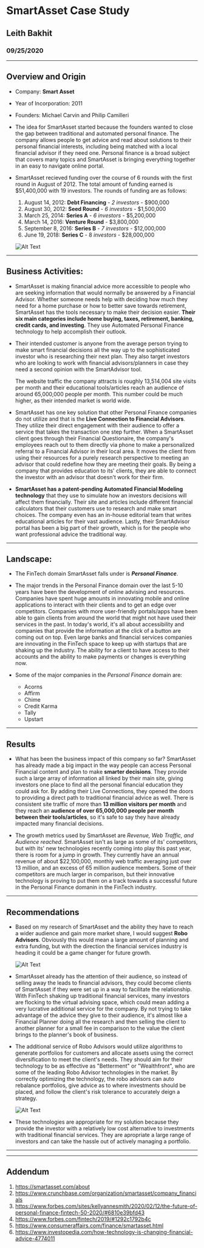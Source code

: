 # SmartAsset Case Study

## Leith Bakhit

### 09/25/2020

---

## Overview and Origin

* Company: **Smart Asset**

* Year of Incorporation: 2011

* Founders: Michael Carvin and Philip Camilleri

* The idea for SmartAsset started because the founders wanted to close the gap between traditional and automated personal finance. The company allows  people to get advice and read about solutions to their personal financial interests, including being matched with a local financial advisor if they need one. Personal finance is a broad subject that covers many topics and SmartAsset is bringing everything together in an easy to navigate online portal. 

* SmartAsset recieved funding over the course of 6 rounds with the first round in August of 2012. The total amount of funding earned is $51,400,000 with 19 investors. 
The rounds of funding are as follows: 

    1. August 14, 2012: **Debt Financing** - _2 investors_ - $900,000
    2. August 30, 2012: **Seed Round**     - _6 investors_ - $1,500,000
    3. March 25, 2014: **Series A**        - _6 investors_ - $5,200,000
    4. March 14, 2016: **Venture Round**                 -   $3,800,000
    5. September 8, 2016: **Series B**     - _7 investors_ - $12,000,000
    6. June 19, 2018: **Series C**         - 8 _investors_ - $28,000,000

   
    ![Alt Text](https://media.giphy.com/media/26FPLMDDN5fJCir0A/giphy.gif)


---

## Business Activities:

* SmartAsset is making financial advice more accessible to people who are seeking information that would normally be answered by a Financial Advisor. Whether someone needs help with deciding how much they need for a home purchase or how to better save towards retirement, SmartAsset has the tools necessary to make their decision easier. **Their six main categories include home buying, taxes, retirement, banking, credit cards, and investing**. They use Automated Personal Finance technology to help accomplish their outlook.

* Their intended customer is anyone from the average person trying to make smart financial decisions all the way up to the sophisticated investor who is researching their next plan. They also target investors who are looking to work with financial advisors/planners in case they need a second opinion with the SmartAdvisor tool. 

    The website traffic the company attracts is roughly 13,514,004 site visits per month and their educational tools/articles reach an audience of around 65,000,000 people per month. This number could be much higher, as their intended market is world wide.

* SmartAsset has one key solution that other Personal Finance companies do not utilize and that is the **Live Connection to Financial Advisors**. They utilize their direct engagement with their audience to offer a service that takes the transaction one step further. When a SmartAsset client goes through their Financial Questionaire, the company's employees reach out to them directly via phone to make a personalized referral to a Financial Advisor in their local area. It moves the client from using their resources for a purely research perspective to meeting an advisor that could redefine how they are meeting their goals. By being a company that provides education to its' clients, they are able to connect the investor with an advisor that doesn't work for their firm. 

* **SmartAsset has a patent-pending Automated Financial Modeling technology** that they use to simulate how an investors decisions will affect them financially. Their site and articles include different financial calculators that their customers use to research and make smart choices. The company even has an in-house editorial team that writes educational articles for their vast audience. Lastly, their SmartAdvisor portal has been a big part of their growth, which is for the people who want professional advice the traditional way.

---

## Landscape:

* The FinTech domain SmartAsset falls under is **_Personal Finance_**. 

* The major trends in the Personal Finance domain over the last 5-10 years have been the development of online advising and resources. Companies have spent huge amounts in innovating mobile and online applications to interact with their clients and to get an edge over competitors. Companies with more user-friendly portals/apps have been able to gain clients from around the world that might not have used their services in the past. In today's world, it's all about accessibility and companies that provide the information at the click of a button are coming out on top. Even large banks and financial services companies are innovating in the FinTech space to keep up with startups that are shaking up the industry. The ability for a client to have access to their accounts and the ability to make payments or changes is everything now. 

* Some of the major companies in the _Personal Finance_ domain are: 
    - Acorns
    - Affirm 
    - Chime
    - Credit Karma
    - Tally
    - Upstart

---

## Results

* What has been the business impact of this company so far?
SmartAsset has already made a big impact in the way people can access Personal Financial content and plan to make **smarter decisions**. They provide such a large array of information all linked by their main site, giving investors one place to find all the personal financial education they could ask for. By adding their Live Connections, they opened the doors to providing a direct path to traditional financial advice as well. There is consistent site traffic of more than **13 million visitors per month** and they reach an **audience of over 65,000,000 people per month between their tools/articles**, so it's safe to say they have already impacted many financial decisions.

* The growth metrics used by SmartAsset are _Revenue, Web Traffic, and Audience reached_. SmartAsset isn't as large as some of its' competitors, but with its' new technologies recently coming into play this past year, there is room for a jump in growth. They currently have an annual revenue of about $22,100,000, monthly web traffic averaging just over 13 million, and an excess of 65 million audience members. Some of their competitors are much larger in comparison, but their innovative technology is proving to put them on a track towards a successful future in the Personal Finance domanin in the FinTech industry. 

---

## Recommendations

* Based on my research of SmartAsset and the ability they have to reach a wider audience and gain more market share, I would suggest **Robo Advisors**. Obviously this would mean a large amount of planning and extra funding, but with the direction the financial services industry is heading it could be a game changer for future growth.

    ![Alt Text](https://media.giphy.com/media/S53EdsJhFlhmZuDaEE/giphy.gif)

* SmartAsset already has the attention of their audience, so instead of selling away the leads to financial advisors, they could become clients of SmartAsset if they were set up in a way to facilitate the relationship. With FinTech shaking up traditional financial services, many investors are flocking to the virtual advising space, which could mean adding a very lucrative additional service for the company. By not trying to take advantage of the advice they give to their audience, it's almost like a Financial Planner doing all the research and then selling the client to another planner for a small fee in comparison to the value the client brings to the planner's book of business.


* The additional service of Robo Advisors would utilize algorithms to generate portfolios for customers and allocate assets using the correct diversification to meet the client's needs. They should aim for their technology to be as effective as "Betterment" or "Wealthfront", who are some of the leading Robo Advisor technologies in the market. By correctly optimizing the technology, the robo advisors can auto rebalance portfolios, give advice as to where investments should be placed, and follow the client's risk tolerance to accurately deign a strategy.

    ![Alt Text](https://media.giphy.com/media/ViBN1GDg1MdgKKz9gj/giphy.gif)

* These technologies are appropriate for my solution because they provide the investor with a relatively low cost alternative to investments with traditional financial services. They are apropriate a large range of investors and can take the hassle out of actively managing a portfolio. 

---
---

## Addendum 

1. https://smartasset.com/about
2. https://www.crunchbase.com/organization/smartasset/company_financials
3. https://www.forbes.com/sites/kellyannesmith/2020/02/12/the-future-of-personal-finance-fintech-50-2020/#6810e39bfd43
4. https://www.forbes.com/fintech/2019/#1292c1792b4c
5. https://www.consumeraffairs.com/finance/smartasset.html
6. https://www.investopedia.com/how-technology-is-changing-financial-advice-4774011
